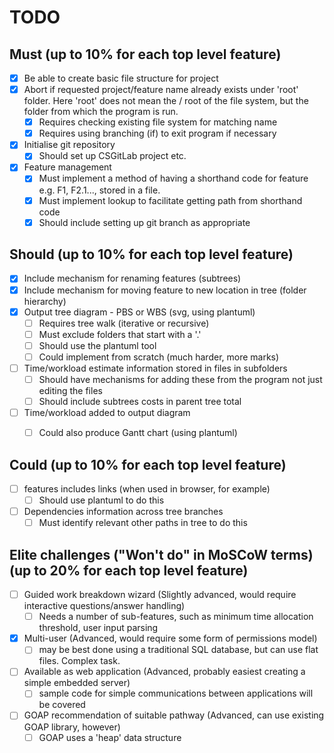 # TODO

## Must (up to 10% for each top level feature)

- [x] Be able to create basic file structure for project
- [x] Abort if requested project/feature name already exists under 'root' folder.  Here 'root' does not mean the / root of the file system, but the folder from which the program  is run.
    - [x] Requires checking existing file system for matching name
    - [x] Requires using branching (if) to exit program if necessary
- [x] Initialise git repository
    - [x] Should set up CSGitLab project etc.
- [x] Feature management
    - [x] Must implement a method of having a shorthand code for feature e.g. F1, F2.1..., stored in a file.
    - [x] Must implement lookup to facilitate getting path from shorthand code
    - [x] Should include setting up git branch as appropriate

## Should (up to 10% for each top level feature)

- [x] Include mechanism for renaming features (subtrees)
- [x] Include mechanism for moving feature to new location in tree (folder hierarchy)
- [x] Output tree diagram - PBS or WBS (svg, using plantuml)
    - [ ] Requires tree walk (iterative or recursive)
    - [ ] Must exclude folders that start with a '.'
    - [ ] Should use the plantuml tool
    - [ ] Could implement from scratch (much harder, more marks)
- [ ] Time/workload estimate information stored in files in subfolders
    - [ ] Should have mechanisms for adding these from the program not just editing the files
    - [ ] Should include subtrees costs in parent tree total
- [ ] Time/workload added to output diagram
    - [ ] Could also produce Gantt chart (using plantuml)


## Could (up to 10% for each top level feature)

- [ ] features includes links (when used in browser, for example)
    - [ ] Should use plantuml to do this
- [ ] Dependencies information across tree branches
    - [ ] Must identify relevant other paths in tree to do this

## Elite challenges ("Won't do" in MoSCoW terms) (up to 20% for each top level feature)

- [ ] Guided work breakdown wizard (Slightly advanced, would require interactive questions/answer handling)
    - [ ] Needs a number of sub-features, such as minimum time allocation threshold, user input parsing
- [x] Multi-user (Advanced, would require some form of permissions model)
    - [ ] may be best done using a traditional SQL database, but can use flat files.  Complex task.
- [ ] Available as web application (Advanced, probably easiest creating a simple embedded server)
    - [ ] sample code for simple communications between applications will be covered
- [ ] GOAP recommendation of suitable pathway (Advanced, can use existing GOAP library, however)
    - [ ] GOAP uses a 'heap' data structure
